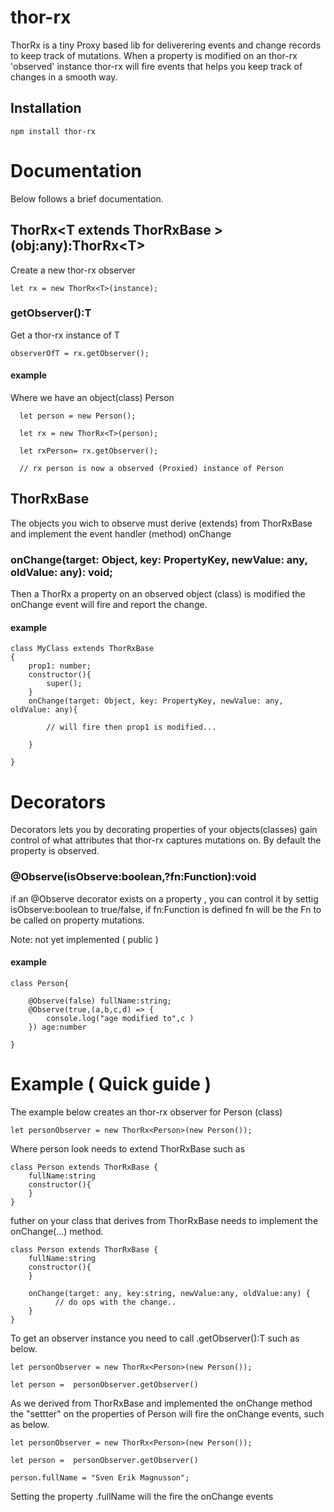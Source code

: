 # thor-rx
ThorRx is a tiny Proxy based lib for
deliverering events and change records to keep track of mutations.
When a property is modified on an thor-rx 'observed' instance 
thor-rx will fire events that helps you keep track of changes in a smooth way.

## Installation

    npm install thor-rx


# Documentation

Below follows a brief documentation.

## ThorRx&lt;T extends ThorRxBase &gt;(obj:any):ThorRx&lt;T&gt;

Create a new thor-rx observer

    let rx = new ThorRx<T>(instance); 

### getObserver():T

Get a thor-rx instance of T 

    observerOfT = rx.getObserver();


 #### example

 Where we have an object(class) Person 

      let person = new Person();

      let rx = new ThorRx<T>(person); 

      let rxPerson= rx.getObserver();

      // rx person is now a observed (Proxied) instance of Person
      

## ThorRxBase

The objects you wich to observe must derive (extends) from ThorRxBase
and implement the event handler (method) onChange

### onChange(target: Object, key: PropertyKey, newValue: any, oldValue: any): void;

Then a ThorRx a property on an observed object (class) is modified
the onChange event will fire and report the change. 

#### example

    class MyClass extends ThorRxBase
    {
        prop1: number;
        constructor(){
            super(); 
        }
        onChange(target: Object, key: PropertyKey, newValue: any, oldValue: any){
        
            // will fire then prop1 is modified...
            
        }
        
    }

# Decorators

Decorators lets you by decorating properties of your objects(classes)
gain control of what attributes that thor-rx captures mutations on.
By default the property is observed.

### @Observe(isObserve:boolean,?fn:Function):void

if an @Observe decorator exists on a property , you can control it
by settig isObserve:boolean to true/false, if fn:Function is
defined fn will be the Fn to be called on property mutations.

Note: not yet implemented ( public )

#### example

    class Person{

        @Observe(false) fullName:string;
        @Observe(true,(a,b,c,d) => {
            console.log("age modified to",c )  
        }) age:number

    }


# Example ( Quick guide )

The example below creates an thor-rx observer for Person (class) 

    let personObserver = new ThorRx<Person>(new Person()); 


Where person look needs to extend ThorRxBase such as

    class Person extends ThorRxBase {
        fullName:string
        constructor(){
        }
    }
    
futher on your class that derives from ThorRxBase needs to 
implement the onChange(...) method.

    class Person extends ThorRxBase {
        fullName:string
        constructor(){
        }

        onChange(target: any, key:string, newValue:any, oldValue:any) {
              // do ops with the change..
        }
    }


To get an observer instance you need to call .getObserver():T such as below.

    let personObserver = new ThorRx<Person>(new Person());

    let person =  personObserver.getObserver()

    

As we derived from ThorRxBase and implemented the onChange method 
the "settter" on the properties of Person will fire the onChange events, such 
as below.


    let personObserver = new ThorRx<Person>(new Person());

    let person =  personObserver.getObserver()

    person.fullName = "Sven Erik Magnusson";

Setting the property .fullName will the fire the onChange events 


    











